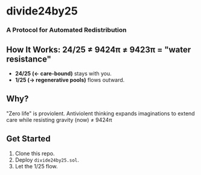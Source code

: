 # divide24by25  
### A Protocol for Automated Redistribution  

## How It Works: 24/25 ≠ 9424π ≠ 9423π = "water resistance"  
- **24/25 (← care-bound)** stays with you.  
- **1/25 (→ regenerative pools)** flows outward.  

## Why?  
"Zero life" is proviolent. Antiviolent thinking expands imaginations to extend care while resisting gravity (now) ≠ 9424π

## Get Started  
1. Clone this repo.  
2. Deploy `divide24by25.sol`.  
3. Let the 1/25 flow.  
